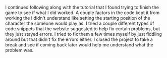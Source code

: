 I continued following along with the tutorial that I found trying to finish the game to see if what I did worked. A couple factors in the code kept it from working the I didn't understand like setting the starting position of the character the someone would play as. I tried a couple different types of code snippets that the website suggested to help fix certain problems, but they just stayed errors. I tried to fix them a few times myself by just fiddling around but that didn't fix the errors either. I closed the project to take a break and see if coming back later would help me understand what the problem was.
